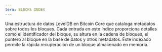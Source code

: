 ```yaml
---
term: BLOCKS INDEX
---
```


Una estructura de datos LevelDB en Bitcoin Core que cataloga metadatos sobre todos los bloques. Cada entrada en este índice proporciona detalles como el identificador del bloque, su altura en la cadena de bloques, el puntero al bloque en la base de datos y otros metadatos. Este indexado permite la rápida recuperación de un bloque almacenado en memoria.
